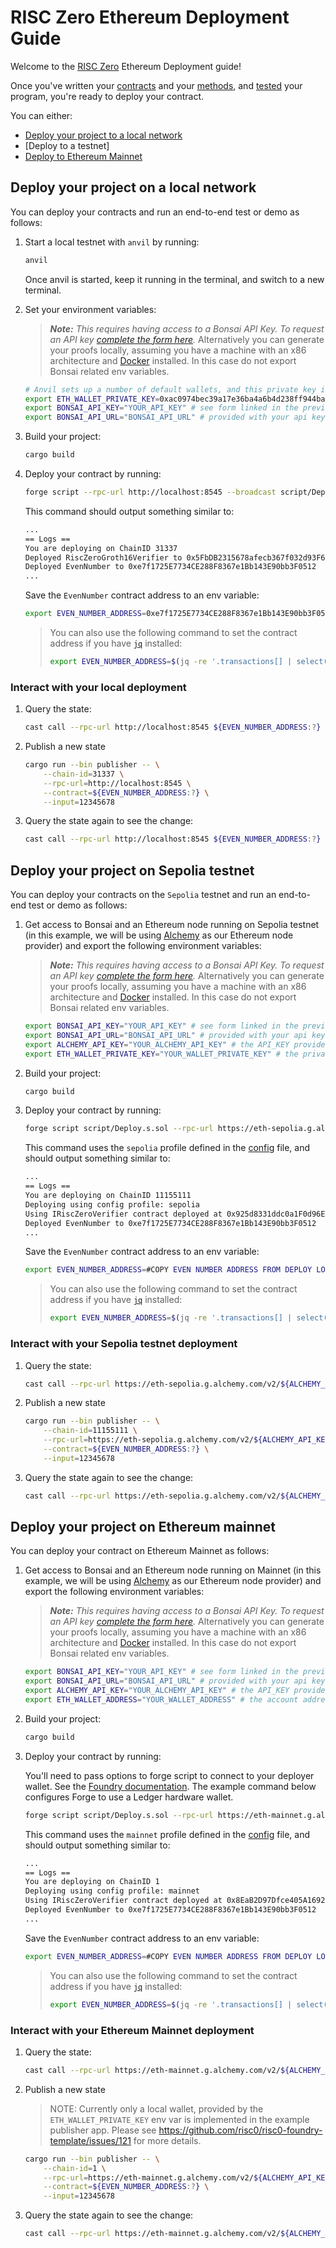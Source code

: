 # RISC Zero Ethereum Deployment Guide

Welcome to the [RISC Zero] Ethereum Deployment guide!

Once you've written your [contracts] and your [methods], and [tested] your program, you're ready to deploy your contract.

You can either:

- [Deploy your project to a local network]
- [Deploy to a testnet]
- [Deploy to Ethereum Mainnet]

## Deploy your project on a local network

You can deploy your contracts and run an end-to-end test or demo as follows:

1. Start a local testnet with `anvil` by running:

    ```bash
    anvil
    ```

    Once anvil is started, keep it running in the terminal, and switch to a new terminal.

2. Set your environment variables:
    > ***Note:*** *This requires having access to a Bonsai API Key. To request an API key [complete the form here](https://bonsai.xyz/apply).*
    > Alternatively you can generate your proofs locally, assuming you have a machine with an x86 architecture and [Docker] installed. In this case do not export Bonsai related env variables.

    ```bash
    # Anvil sets up a number of default wallets, and this private key is one of them.
    export ETH_WALLET_PRIVATE_KEY=0xac0974bec39a17e36ba4a6b4d238ff944bacb478cbed5efcae784d7bf4f2ff80
    export BONSAI_API_KEY="YOUR_API_KEY" # see form linked in the previous section
    export BONSAI_API_URL="BONSAI_API_URL" # provided with your api key
    ```

3. Build your project:

    ```bash
    cargo build
    ```

4. Deploy your contract by running:

    ```bash
    forge script --rpc-url http://localhost:8545 --broadcast script/Deploy.s.sol
    ```

    This command should output something similar to:

    ```bash
    ...
    == Logs ==
    You are deploying on ChainID 31337
    Deployed RiscZeroGroth16Verifier to 0x5FbDB2315678afecb367f032d93F642f64180aa3
    Deployed EvenNumber to 0xe7f1725E7734CE288F8367e1Bb143E90bb3F0512
    ...
    ```

    Save the `EvenNumber` contract address to an env variable:

    ```bash
    export EVEN_NUMBER_ADDRESS=0xe7f1725E7734CE288F8367e1Bb143E90bb3F0512
    ```

    > You can also use the following command to set the contract address if you have [`jq`][jq] installed:
    >
    > ```bash
    > export EVEN_NUMBER_ADDRESS=$(jq -re '.transactions[] | select(.contractName == "EvenNumber") | .contractAddress' ./broadcast/Deploy.s.sol/31337/run-latest.json)
    > ```

### Interact with your local deployment

1. Query the state:

    ```bash
    cast call --rpc-url http://localhost:8545 ${EVEN_NUMBER_ADDRESS:?} 'get()(uint256)'
    ```

2. Publish a new state

    ```bash
    cargo run --bin publisher -- \
        --chain-id=31337 \
        --rpc-url=http://localhost:8545 \
        --contract=${EVEN_NUMBER_ADDRESS:?} \
        --input=12345678
    ```

3. Query the state again to see the change:

    ```bash
    cast call --rpc-url http://localhost:8545 ${EVEN_NUMBER_ADDRESS:?} 'get()(uint256)'
    ```

## Deploy your project on Sepolia testnet

You can deploy your contracts on the `Sepolia` testnet and run an end-to-end test or demo as follows:

1. Get access to Bonsai and an Ethereum node running on Sepolia testnet (in this example, we will be using [Alchemy](https://www.alchemy.com/) as our Ethereum node provider) and export the following environment variables:
    > ***Note:*** *This requires having access to a Bonsai API Key. To request an API key [complete the form here](https://bonsai.xyz/apply).*
    > Alternatively you can generate your proofs locally, assuming you have a machine with an x86 architecture and [Docker] installed. In this case do not export Bonsai related env variables.

    ```bash
    export BONSAI_API_KEY="YOUR_API_KEY" # see form linked in the previous section
    export BONSAI_API_URL="BONSAI_API_URL" # provided with your api key
    export ALCHEMY_API_KEY="YOUR_ALCHEMY_API_KEY" # the API_KEY provided with an alchemy account
    export ETH_WALLET_PRIVATE_KEY="YOUR_WALLET_PRIVATE_KEY" # the private hex-encoded key of your Sepolia testnet wallet
    ```

2. Build your project:

    ```bash
    cargo build
    ```

3. Deploy your contract by running:

    ```bash
    forge script script/Deploy.s.sol --rpc-url https://eth-sepolia.g.alchemy.com/v2/${ALCHEMY_API_KEY:?} --broadcast
    ```

    This command uses the `sepolia` profile defined in the [config][config] file, and should output something similar to:

    ```bash
    ...
    == Logs ==
    You are deploying on ChainID 11155111
    Deploying using config profile: sepolia
    Using IRiscZeroVerifier contract deployed at 0x925d8331ddc0a1F0d96E68CF073DFE1d92b69187
    Deployed EvenNumber to 0xe7f1725E7734CE288F8367e1Bb143E90bb3F0512
    ...
    ```

    Save the `EvenNumber` contract address to an env variable:

    ```bash
    export EVEN_NUMBER_ADDRESS=#COPY EVEN NUMBER ADDRESS FROM DEPLOY LOGS
    ```

    > You can also use the following command to set the contract address if you have [`jq`][jq] installed:
    >
    > ```bash
    > export EVEN_NUMBER_ADDRESS=$(jq -re '.transactions[] | select(.contractName == "EvenNumber") | .contractAddress' ./broadcast/Deploy.s.sol/11155111/run-latest.json)
    > ```

### Interact with your Sepolia testnet deployment

1. Query the state:

    ```bash
    cast call --rpc-url https://eth-sepolia.g.alchemy.com/v2/${ALCHEMY_API_KEY:?} ${EVEN_NUMBER_ADDRESS:?} 'get()(uint256)'
    ```

2. Publish a new state

    ```bash
    cargo run --bin publisher -- \
        --chain-id=11155111 \
        --rpc-url=https://eth-sepolia.g.alchemy.com/v2/${ALCHEMY_API_KEY:?} \
        --contract=${EVEN_NUMBER_ADDRESS:?} \
        --input=12345678
    ```

3. Query the state again to see the change:

    ```bash
    cast call --rpc-url https://eth-sepolia.g.alchemy.com/v2/${ALCHEMY_API_KEY:?} ${EVEN_NUMBER_ADDRESS:?} 'get()(uint256)'
    ```

## Deploy your project on Ethereum mainnet

You can deploy your contract on Ethereum Mainnet as follows:

1. Get access to Bonsai and an Ethereum node running on Mainnet (in this example, we will be using [Alchemy](https://www.alchemy.com/) as our Ethereum node provider) and export the following environment variables:
    > ***Note:*** *This requires having access to a Bonsai API Key. To request an API key [complete the form here](https://bonsai.xyz/apply).*
    > Alternatively you can generate your proofs locally, assuming you have a machine with an x86 architecture and [Docker] installed. In this case do not export Bonsai related env variables.

    ```bash
    export BONSAI_API_KEY="YOUR_API_KEY" # see form linked in the previous section
    export BONSAI_API_URL="BONSAI_API_URL" # provided with your api key
    export ALCHEMY_API_KEY="YOUR_ALCHEMY_API_KEY" # the API_KEY provided with an alchemy account
    export ETH_WALLET_ADDRESS="YOUR_WALLET_ADDRESS" # the account address you want to use for deployment
    ```

2. Build your project:

    ```bash
    cargo build
    ```

3. Deploy your contract by running:

    You'll need to pass options to forge script to connect to your deployer wallet. See the [Foundry documentation][forge-script-wallet-docs].
    The example command below configures Forge to use a Ledger hardware wallet.

    ```bash
    forge script script/Deploy.s.sol --rpc-url https://eth-mainnet.g.alchemy.com/v2/${ALCHEMY_API_KEY:?} --broadcast --ledger
    ```

    This command uses the `mainnet` profile defined in the [config][config] file, and should output something similar to:

    ```bash
    ...
    == Logs ==
    You are deploying on ChainID 1
    Deploying using config profile: mainnet
    Using IRiscZeroVerifier contract deployed at 0x8EaB2D97Dfce405A1692a21b3ff3A172d593D319
    Deployed EvenNumber to 0xe7f1725E7734CE288F8367e1Bb143E90bb3F0512
    ...
    ```

    Save the `EvenNumber` contract address to an env variable:

    ```bash
    export EVEN_NUMBER_ADDRESS=#COPY EVEN NUMBER ADDRESS FROM DEPLOY LOGS
    ```

    > You can also use the following command to set the contract address if you have [`jq`][jq] installed:
    >
    > ```bash
    > export EVEN_NUMBER_ADDRESS=$(jq -re '.transactions[] | select(.contractName == "EvenNumber") | .contractAddress' ./broadcast/Deploy.s.sol/1/run-latest.json)
    > ```

### Interact with your Ethereum Mainnet deployment

1. Query the state:

    ```bash
    cast call --rpc-url https://eth-mainnet.g.alchemy.com/v2/${ALCHEMY_API_KEY:?} ${EVEN_NUMBER_ADDRESS:?} 'get()(uint256)'
    ```

2. Publish a new state

    > NOTE: Currently only a local wallet, provided by the `ETH_WALLET_PRIVATE_KEY` env var is implemented in the example publisher app.
    > Please see https://github.com/risc0/risc0-foundry-template/issues/121 for more details.

    ```bash
    cargo run --bin publisher -- \
        --chain-id=1 \
        --rpc-url=https://eth-mainnet.g.alchemy.com/v2/${ALCHEMY_API_KEY:?} \
        --contract=${EVEN_NUMBER_ADDRESS:?} \
        --input=12345678
    ```

3. Query the state again to see the change:

    ```bash
    cast call --rpc-url https://eth-mainnet.g.alchemy.com/v2/${ALCHEMY_API_KEY:?} ${EVEN_NUMBER_ADDRESS:?} 'get()(uint256)'
    ```

[Deploy to Ethereum Mainnet]: #deploy-your-project-on-ethereum-mainnet
[Deploy your project to a local network]: #deploy-your-project-on-a-local-network
[RISC Zero]: https://www.risczero.com/
[Docker]: https://docs.docker.com/engine/install/
[contracts]: ./contracts/
[jq]: https://jqlang.github.io/jq/
[methods]: ./methods/
[tested]: ./README.md#run-the-tests
[config]: ./script/config.toml
[forge-script-wallet-docs]: https://book.getfoundry.sh/reference/forge/forge-script#wallet-options---raw
